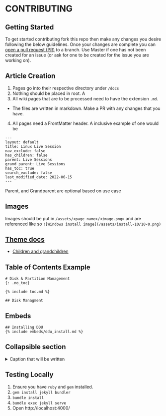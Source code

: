 # CONTRIBUTING
## Getting Started
To get started contributing fork this repo then make any changes you desire following the below guidelines. Once your changes are complete you can [open a pull request (PR)](https://docs.github.com/en/pull-requests/collaborating-with-pull-requests/proposing-changes-to-your-work-with-pull-requests/creating-a-pull-request-from-a-fork) to a branch. Use Master if one has not been created for an issue (or ask for one to be created for the issue you are working on).


## Article Creation
1. Pages go into their respective directory under `/docs`
2. Nothing should be placed in root. A
3. All wiki pages that are to be processed need to have the extension `.md`. 
  * The files are written in markdown. Make a PR with any changes that you have.
4. All pages need a FrontMatter header. A inclusive example of one would be
  ```
  ---
  layout: default
  title: Linux Live Session
  nav_exclude: false
  has_children: false
  parent: Live Sessions
  grand_parent: Live Sessions
  has_toc: true
  search_exclude: false
  last_modified_date: 2022-06-15
  ---
  ```
 Parent, and Grandparent are optional based on use case

## Images
Images should be put in `/assets/<page_name>/<image.png>` and are referenced like so `![Windows install image](/assets/install-10/10-0.png)`

## [Theme docs](https://just-the-docs.github.io/just-the-docs/)
* [Children and grandchildren](https://just-the-docs.github.io/just-the-docs/docs/navigation-structure/#pages-with-children)

## Table of Contents Example
```
# Disk & Partition Management
{: .no_toc}

{% include toc.md %}

## Disk Managment
```

## Embeds
```
## Installing DDU
{% include embeds/ddu_install.md %}
```

## Collapsible section 
<details markdown="1">
<summary>Caption that will be written</summary>

Everything in here will be collapsed

</details>


## Testing Locally
1. Ensure you have `ruby` and `gem` installed.
2. `gem install jekyll bundler`
3. `bundle install`
4. `bundle exec jekyll serve`
5. Open http://localhost:4000/
